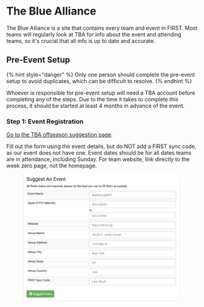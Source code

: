 # The Blue Alliance

The Blue Alliance is a site that contains every team and event in FIRST. Most teams will regularly look at TBA for info about the event and attending teams, so it's crucial that all info is up to date and accurate.

## Pre-Event Setup

{% hint style="danger" %}
Only one person should complete the pre-event setup to avoid duplicates, which can be difficult to resolve.
{% endhint %}

Whoever is responsible for pre-event setup will need a TBA account before completing any of the steps. Due to the time it takes to complete this process, it should be started at least 4 months in advance of the event.

### Step 1: Event Registration

[Go to the TBA offseason suggestion page](https://www.thebluealliance.com/suggest/offseason).

Fill out the form using the event details, but do NOT add a FIRST sync code, as our event does not have one. Event dates should be for all dates teams are in attendance, including Sunday. For team website, link directly to the week zero page, not the homepage.

<figure><img src="../../.gitbook/assets/Screenshot 2024-09-21 at 16.35.22.png" alt="" width="563"><figcaption></figcaption></figure>


